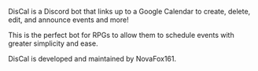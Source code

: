 DisCal is a Discord bot that links up to a Google Calendar to create, delete, edit, and announce events and more! 

This is the perfect bot for RPGs to allow them to schedule events with greater simplicity and ease.

DisCal is developed and maintained by NovaFox161.
